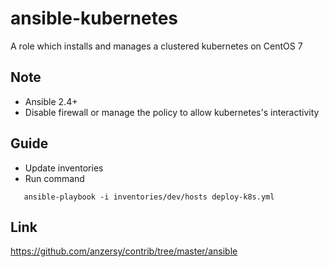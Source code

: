 # ansible-kubernetes

A role which installs and manages a clustered kubernetes on CentOS 7

## Note

* Ansible 2.4+
* Disable firewall or manage the policy to allow kubernetes's interactivity

## Guide

* Update inventories
* Run command
```    
   ansible-playbook -i inventories/dev/hosts deploy-k8s.yml
```
## Link
https://github.com/anzersy/contrib/tree/master/ansible

